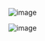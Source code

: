 ![image](https://github.com/user-attachments/assets/e3b12ac0-7f1b-4116-b197-a9d53c91d579)

![image](https://github.com/user-attachments/assets/11f53b29-8f1a-4e8b-bfa0-24dc6087bd29)

